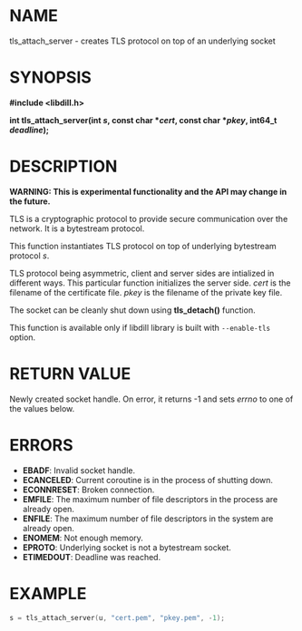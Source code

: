 # NAME

tls_attach_server - creates TLS protocol on top of an underlying socket

# SYNOPSIS

**#include &lt;libdill.h>**

**int tls_attach_server(int **_s_**, const char **\*_cert_**, const char **\*_pkey_**, int64_t **_deadline_**);**

# DESCRIPTION

**WARNING: This is experimental functionality and the API may change in the future.**

TLS is a cryptographic protocol to provide secure communication over the network. It is a bytestream protocol.

This function instantiates TLS protocol on top of underlying bytestream protocol _s_.

TLS protocol being asymmetric, client and server sides are intialized in different ways. This particular function initializes the server side. _cert_ is the filename of the certificate file. _pkey_ is the filename of the private key file.

The socket can be cleanly shut down using **tls_detach()** function.

This function is available only if libdill library is built with `--enable-tls` option.

# RETURN VALUE

Newly created socket handle. On error, it returns -1 and sets _errno_ to one of the values below.

# ERRORS

* **EBADF**: Invalid socket handle.
* **ECANCELED**: Current coroutine is in the process of shutting down.
* **ECONNRESET**: Broken connection.
* **EMFILE**: The maximum number of file descriptors in the process are already open.
* **ENFILE**: The maximum number of file descriptors in the system are already open.
* **ENOMEM**: Not enough memory.
* **EPROTO**: Underlying socket is not a bytestream socket.
* **ETIMEDOUT**: Deadline was reached.

# EXAMPLE

```c
s = tls_attach_server(u, "cert.pem", "pkey.pem", -1);
```
